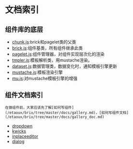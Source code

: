 # 文档索引

## 组件库的底层

 - [chunk.js](/etaoux/brix/tree/master/docs/chunk.md):brick和pagelet类的父类
 - [brick.js](/etaoux/brix/tree/master/docs/brick.md):组件基类，所有组件继承此类
 - [pagelet.js](/etaoux/brix/tree/master/docs/pagelet.md):组件管理器，对组件实现层次化的渲染
 - [tmpler.js](/etaoux/brix/tree/master/docs/tmpler.md):模板解析类，用mustache渲染。
 - [dataset.js](/etaoux/brix/tree/master/docs/dataset.md):数据管理类，数据变化时，通知模板引擎更新
 - [mustache.js](/etaoux/brix/tree/master/docs/mustache.md):模板渲染引擎
 - [mu.js](/etaoux/brix/tree/master/docs/mu.md):对mustache模板引擎的增强

 ## 组件文档索引

    在做组件前，大家应该先了解[如何写组件](/etaoux/brix/tree/master/docs/gallery.md)，[如何写组件文档](/etaoux/brix/tree/master/docs/gallery_doc.md)

  - [dropdown](/etaoux/brix/tree/master/docs/gallery/dropdown.md)
  - [kwicks](/etaoux/brix/tree/master/docs/gallery/kwicks.md)  
  - [inplaceeditor](/etaoux/brix/tree/master/docs/gallery/inplaceeditor.md)
  - [dialog](/etaoux/brix/tree/master/docs/gallery/dialog.md)